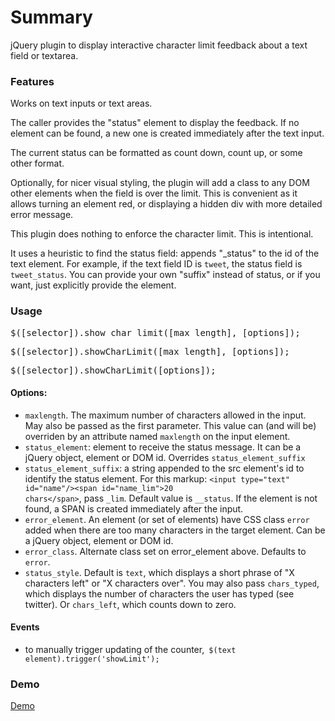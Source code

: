 # Summary

jQuery plugin to display interactive character limit feedback about a text field or textarea.


### Features

Works on text inputs or text areas.

The caller provides the "status" element to display the feedback. If no element can be found,
a new one is created immediately after the text input.

The current status can be formatted as count down, count up, or some other format.

Optionally, for nicer visual styling, the plugin will add a class to any DOM other elements when the field is over the limit. This is convenient as it allows turning an element red, or displaying a hidden div with more detailed error message.

This plugin does nothing to enforce the character limit. This is intentional.

It uses a heuristic to find the status field: appends "_status" to the id of the
text element. For example, if the text field ID is <code>tweet</code>, the status field is <code>tweet_status</code>. You can provide your own "suffix" instead of status, or if you want,
just explicitly provide the element.

### Usage

<pre>$([selector]).show_char_limit([max_length], [options]);</pre>
<pre>$([selector]).showCharLimit([max_length], [options]);</pre>
<pre>$([selector]).showCharLimit([options]);</pre>

#### Options:

* <code>maxlength</code>. The maximum number of characters allowed in the input. May also be passed as the first parameter. This value can (and will be) overriden by an attribute named <code>maxlength</code> on the input element.
* <code>status_element</code>: element to receive the status message. It can be a jQuery object, element or DOM id. Overrides <code>status_element_suffix</code>
* <code>status_element_suffix</code>: a string appended to the src element's id to identify the status element. For this markup: <code>&lt;input type="text" id="name"/&gt;&lt;span id="name_lim"&gt;20 chars&lt;/span&gt;</code>, pass <code>_lim</code>. Default value is <code>__status</code>. If the element is not found, a SPAN is created immediately after the input.
* <code>error_element</code>. An element (or set of elements) have CSS class <code>error</code> added when there are too many characters in the target element. Can be a jQuery object, element or DOM id.
* <code>error_class</code>. Alternate class set on error_element above. Defaults to <code>error</code>.
* <code>status_style</code>. Default is <code>text</code>, which displays a short phrase of "X characters left" or "X characters over". You may also pass <code>chars_typed</code>, which displays the number of characters the user has typed (see twitter). Or <code>chars_left</code>, which counts down to zero.


#### Events

* to manually trigger updating of the counter,<code> $(text element).trigger('showLimit');</code>

### Demo

[Demo](http://www.ndpsoftware.com/show_char_limit.php)